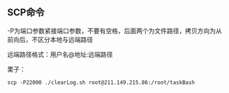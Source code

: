 ## SCP命令

-P为端口参数紧接端口参数，不要有空格，后面两个为文件路径，拷贝方向为从前向后，不区分本地与远端路径

远端路径格式：用户名@地址:远端路径

栗子：

	scp -P22000 ./clearLog.sh root@211.149.215.86:/root/taskBash

